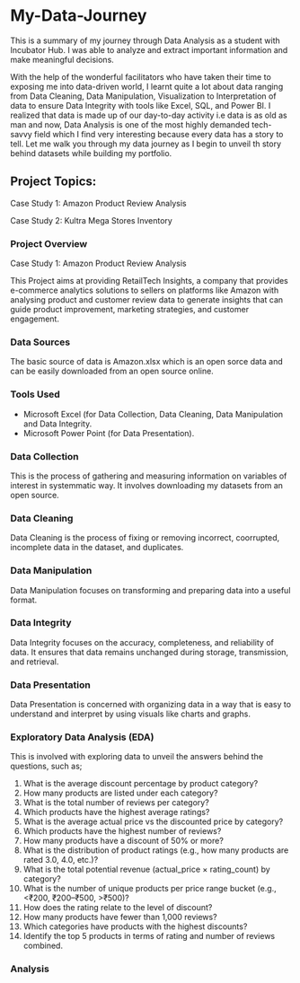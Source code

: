  # My-Data-Journey

This is a summary of my journey through Data Analysis as a student with Incubator Hub. I was able to analyze and extract important information and make meaningful decisions.

With the help of the wonderful facilitators who have taken their time to exposing me into data-driven world, I learnt quite a lot about data ranging from Data Cleaning, Data Manipulation, Visualization to Interpretation of data to ensure Data Integrity with tools like Excel, SQL, and Power BI. I realized that data is made up of our day-to-day activity i.e data is as old as man and now, Data Analysis is one of the most highly demanded tech-savvy field which I find very interesting because every data has a story to tell. Let me walk you through my data journey as I begin to unveil th story behind datasets while building my portfolio.

## Project Topics: 
Case Study 1: Amazon Product Review Analysis

Case Study 2: Kultra Mega Stores Inventory

### Project Overview
Case Study 1: Amazon Product Review Analysis

This Project aims at providing RetailTech Insights, a company that provides e-commerce analytics solutions to sellers on platforms like Amazon with analysing product and customer review data to generate insights that can guide product improvement, marketing strategies, and customer engagement.

### Data Sources
The basic source of data is Amazon.xlsx which is an open sorce data and can be easily downloaded from an open source online.

### Tools Used

- Microsoft Excel (for Data Collection, Data Cleaning, Data Manipulation and Data Integrity.
- Microsoft Power Point (for Data Presentation).

### Data Collection 
This is the process of gathering and measuring information on variables of interest in systemmatic way. It involves downloading my datasets from an open source.

### Data Cleaning
Data Cleaning is the process of fixing or removing incorrect, coorrupted, incomplete data in the dataset, and duplicates.

### Data Manipulation
Data Manipulation focuses on transforming and preparing data into a useful format.

### Data Integrity
Data Integrity focuses on the accuracy, completeness, and reliability of data. It ensures that data remains unchanged during storage, transmission, and retrieval. 

### Data Presentation

Data Presentation is concerned with organizing data in a way that is easy to understand and interpret by using visuals like charts and graphs.

### Exploratory Data Analysis (EDA)

This is involved with exploring data to unveil the answers behind the questions, such as;
1. What is the average discount percentage by product category?
2. How many products are listed under each category?
3. What is the total number of reviews per category?
4. Which products have the highest average ratings?
5. What is the average actual price vs the discounted price by category?
6. Which products have the highest number of reviews?
7. How many products have a discount of 50% or more?
8. What is the distribution of product ratings (e.g., how many products are rated 3.0, 4.0, etc.)?
9. What is the total potential revenue (actual_price × rating_count) by category?
10. What is the number of unique products per price range bucket (e.g., <₹200, ₹200–₹500, >₹500)?
11. How does the rating relate to the level of discount?
12. How many products have fewer than 1,000 reviews?
13. Which categories have products with the highest discounts?
14. Identify the top 5 products in terms of rating and number of reviews combined.

### Analysis 













